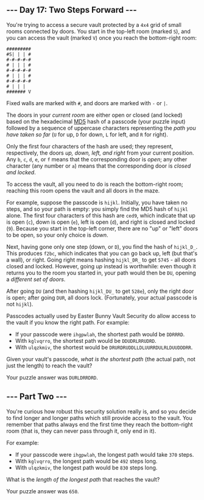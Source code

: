 ## --- Day 17: Two Steps Forward ---

You're trying to access a secure vault protected by a `4x4` grid of small rooms connected by doors. You start in the top-left room (marked `S`), and you can access the vault (marked `V`) once you reach the bottom-right room:

    #########
    #S| | | #
    #-#-#-#-#
    # | | | #
    #-#-#-#-#
    # | | | #
    #-#-#-#-#
    # | | |
    ####### V

Fixed walls are marked with `#`, and doors are marked with `-` or `|`.

The doors in your _current room_ are either open or closed (and locked) based on the hexadecimal [MD5](https://en.wikipedia.org/wiki/MD5) hash of a passcode (your puzzle input) followed by a sequence of uppercase characters representing the _path you have taken so far_ (`U` for up, `D` for down, `L` for left, and `R` for right).

Only the first four characters of the hash are used; they represent, respectively, the doors _up, down, left, and right_ from your current position. Any `b`, `c`, `d`, `e`, or `f` means that the corresponding door is _open_; any other character (any number or `a`) means that the corresponding door is _closed and locked_.

To access the vault, all you need to do is reach the bottom-right room; reaching this room opens the vault and all doors in the maze.

For example, suppose the passcode is `hijkl`. Initially, you have taken no steps, and so your path is empty: you simply find the MD5 hash of `hijkl` alone. The first four characters of this hash are `ced9`, which indicate that up is open (`c`), down is open (`e`), left is open (`d`), and right is closed and locked (`9`). Because you start in the top-left corner, there are no "up" or "left" doors to be open, so your only choice is _down_.

Next, having gone only one step (down, or `D`), you find the hash of `hijkl_D_`. This produces `f2bc`, which indicates that you can go back up, left (but that's a wall), or right. Going right means hashing `hijkl_DR_` to get `5745` - all doors closed and locked. However, going _up_ instead is worthwhile: even though it returns you to the room you started in, your path would then be `DU`, opening a _different set of doors_.

After going `DU` (and then hashing `hijkl_DU_` to get `528e`), only the right door is open; after going `DUR`, all doors lock. (Fortunately, your actual passcode is <span title="It took four days to rescue the engineer that tried this.">not `hijkl`</span>).

Passcodes actually used by Easter Bunny Vault Security do allow access to the vault if you know the right path. For example:

*   If your passcode were `ihgpwlah`, the shortest path would be `DDRRRD`.
*   With `kglvqrro`, the shortest path would be `DDUDRLRRUDRD`.
*   With `ulqzkmiv`, the shortest would be `DRURDRUDDLLDLUURRDULRLDUUDDDRR`.

Given your vault's passcode, _what is the shortest path_ (the actual path, not just the length) to reach the vault?

Your puzzle answer was `DURLDRRDRD`.

## --- Part Two ---

You're curious how robust this security solution really is, and so you decide to find longer and longer paths which still provide access to the vault. You remember that paths always end the first time they reach the bottom-right room (that is, they can never pass through it, only end in it).

For example:

*   If your passcode were `ihgpwlah`, the longest path would take `370` steps.
*   With `kglvqrro`, the longest path would be `492` steps long.
*   With `ulqzkmiv`, the longest path would be `830` steps long.

What is the _length of the longest path_ that reaches the vault?

Your puzzle answer was `650`.